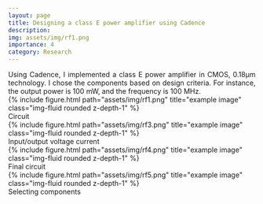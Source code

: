 ```yaml
---
layout: page
title: Designing a class E power amplifier using Cadence
description: 
img: assets/img/rf1.png
importance: 4
category: Research
---
```


<div style="text-align: justify;
        text-justify: auto;">
Using Cadence, I implemented a class E power amplifier in CMOS, 0.18μm technology. I chose the components based on design criteria. For instance, the output power is 100 mW, and the frequency is 100 MHz.

</div>

<div class="row">
    <div class="col-sm mt-3 mt-md-0">
        {% include figure.html path="assets/img/rf1.png" title="example image" class="img-fluid rounded z-depth-1" %}
    </div>
</div>
<div class="caption">
Circuit 
</div>

<div class="row">
    <div class="col-sm mt-3 mt-md-0">
        {% include figure.html path="assets/img/rf3.png" title="example image" class="img-fluid rounded z-depth-1" %}
    </div>
</div>
<div class="caption">
Input/output voltage current
</div>

<div class="row">
    <div class="col-sm mt-3 mt-md-0">
        {% include figure.html path="assets/img/rf4.png" title="example image" class="img-fluid rounded z-depth-1" %}
    </div>
</div>
<div class="caption">
Final circuit
</div>
<div class="row">
    <div class="col-sm mt-3 mt-md-0">
        {% include figure.html path="assets/img/rf5.png" title="example image" class="img-fluid rounded z-depth-1" %}
    </div>
</div>
<div class="caption">
Selecting components
</div>